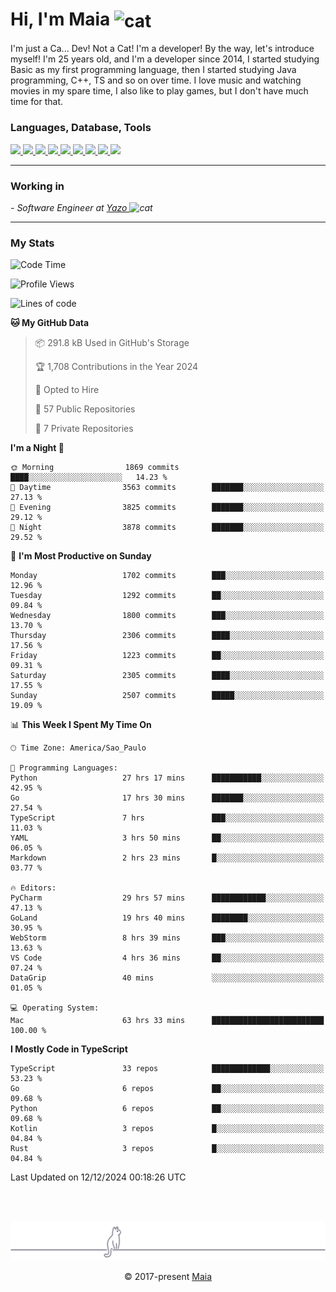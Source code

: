 <h1 align="left">Hi, I'm Maia 
<img src="https://emojis.slackmojis.com/emojis/images/1643509834/36299/black-cat.gif?1643509834" width="50" height="60" align="center"  alt="cat"/>
</h1>

I'm just a Ca... Dev! Not a Cat! I'm a developer! By the way, let's introduce myself!
I'm 25 years old, and I'm a developer since 2014, I started studying Basic as my first programming
language, then I started studying Java programming, C++, TS and so on over time.
I love music and watching movies in my spare time, I also like to play games, but I don't have much time for that.

<h3 align="left">Languages, Database, Tools</h3>
<p>
  <a href="https://www.typescriptlang.org">
    <img src="https://skillicons.dev/icons?i=ts" />
  </a>
  <a href="https://go.dev">
    <img src="https://skillicons.dev/icons?i=go" />
  </a>
  <a href="https://www.python.org">
    <img src="https://skillicons.dev/icons?i=python" />
  </a>
  <a href="https://gradle.org">
    <img src="https://skillicons.dev/icons?i=gradle" />
  </a>
  <a href="https://redis.io">
    <img src="https://skillicons.dev/icons?i=redis" />
  </a>
  <a href="https://www.mongodb.com">
    <img src="https://skillicons.dev/icons?i=mongodb" />
  </a>
  <a href="https://nodejs.org">
    <img src="https://skillicons.dev/icons?i=nodejs" />
  </a>
  <a href="https://www.javascript.com">
    <img src="https://skillicons.dev/icons?i=js" />
  </a>
  <a href="https://www.docker.com">
    <img src="https://skillicons.dev/icons?i=docker" />
  </a>
</p>

<hr/>

<h3>Working in</h3>

<p><em> - Software Engineer at <a href="[https://pdasolucoes.com.br](https://yazo.com.br/)">Yazo
</a><img src="https://media.giphy.com/media/WUlplcMpOCEmTGBtBW/giphy.gif" width="30" alt="cat"> 
</em></p>

<hr/>

### My Stats

<!--START_SECTION:waka-->
![Code Time](http://img.shields.io/badge/Code%20Time-4%2C959%20hrs%2048%20mins-blue)

![Profile Views](http://img.shields.io/badge/Profile%20Views-11-blue)

![Lines of code](https://img.shields.io/badge/From%20Hello%20World%20I%27ve%20Written-4.4%20million%20lines%20of%20code-blue)

**🐱 My GitHub Data** 

> 📦 291.8 kB Used in GitHub's Storage 
 > 
> 🏆 1,708 Contributions in the Year 2024
 > 
> 💼 Opted to Hire
 > 
> 📜 57 Public Repositories 
 > 
> 🔑 7 Private Repositories 
 > 
**I'm a Night 🦉** 

```text
🌞 Morning                1869 commits        ████░░░░░░░░░░░░░░░░░░░░░   14.23 % 
🌆 Daytime                3563 commits        ███████░░░░░░░░░░░░░░░░░░   27.13 % 
🌃 Evening                3825 commits        ███████░░░░░░░░░░░░░░░░░░   29.12 % 
🌙 Night                  3878 commits        ███████░░░░░░░░░░░░░░░░░░   29.52 % 
```
📅 **I'm Most Productive on Sunday** 

```text
Monday                   1702 commits        ███░░░░░░░░░░░░░░░░░░░░░░   12.96 % 
Tuesday                  1292 commits        ██░░░░░░░░░░░░░░░░░░░░░░░   09.84 % 
Wednesday                1800 commits        ███░░░░░░░░░░░░░░░░░░░░░░   13.70 % 
Thursday                 2306 commits        ████░░░░░░░░░░░░░░░░░░░░░   17.56 % 
Friday                   1223 commits        ██░░░░░░░░░░░░░░░░░░░░░░░   09.31 % 
Saturday                 2305 commits        ████░░░░░░░░░░░░░░░░░░░░░   17.55 % 
Sunday                   2507 commits        █████░░░░░░░░░░░░░░░░░░░░   19.09 % 
```


📊 **This Week I Spent My Time On** 

```text
🕑︎ Time Zone: America/Sao_Paulo

💬 Programming Languages: 
Python                   27 hrs 17 mins      ███████████░░░░░░░░░░░░░░   42.95 % 
Go                       17 hrs 30 mins      ███████░░░░░░░░░░░░░░░░░░   27.54 % 
TypeScript               7 hrs               ███░░░░░░░░░░░░░░░░░░░░░░   11.03 % 
YAML                     3 hrs 50 mins       ██░░░░░░░░░░░░░░░░░░░░░░░   06.05 % 
Markdown                 2 hrs 23 mins       █░░░░░░░░░░░░░░░░░░░░░░░░   03.77 % 

🔥 Editors: 
PyCharm                  29 hrs 57 mins      ████████████░░░░░░░░░░░░░   47.13 % 
GoLand                   19 hrs 40 mins      ████████░░░░░░░░░░░░░░░░░   30.95 % 
WebStorm                 8 hrs 39 mins       ███░░░░░░░░░░░░░░░░░░░░░░   13.63 % 
VS Code                  4 hrs 36 mins       ██░░░░░░░░░░░░░░░░░░░░░░░   07.24 % 
DataGrip                 40 mins             ░░░░░░░░░░░░░░░░░░░░░░░░░   01.05 % 

💻 Operating System: 
Mac                      63 hrs 33 mins      █████████████████████████   100.00 % 
```

**I Mostly Code in TypeScript** 

```text
TypeScript               33 repos            █████████████░░░░░░░░░░░░   53.23 % 
Go                       6 repos             ██░░░░░░░░░░░░░░░░░░░░░░░   09.68 % 
Python                   6 repos             ██░░░░░░░░░░░░░░░░░░░░░░░   09.68 % 
Kotlin                   3 repos             █░░░░░░░░░░░░░░░░░░░░░░░░   04.84 % 
Rust                     3 repos             █░░░░░░░░░░░░░░░░░░░░░░░░   04.84 % 
```




 Last Updated on 12/12/2024 00:18:26 UTC
<!--END_SECTION:waka-->


<br/>
<br/>

<p align="center"><img src="https://raw.githubusercontent.com/gabrielmaialva33/gabrielmaialva33/master/assets/gray0_ctp_on_line.svg?sanitize=true" /></p>
<p align="center">&copy; 2017-present <a href="https://github.com/gabrielmaialva33/" target="_blank">Maia</a>
